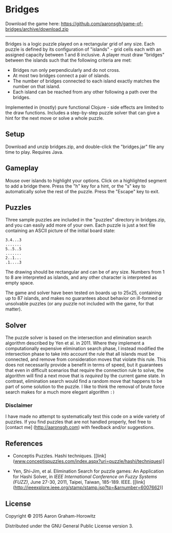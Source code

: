 Bridges
=======

Download the game here: https://github.com/aaronsgh/game-of-bridges/archive/download.zip

---

Bridges is a logic puzzle played on a rectangular grid of any size. Each puzzle
is defined by its configuration of "islands" - grid cells each with an assigned
capacity between 1 and 8 inclusive. A player must draw "bridges" between the
islands such that the following criteria are met:

- Bridges run only perpendicularly and do not cross.
- At most two bridges connect a pair of islands.
- The number of bridges connected to each island exactly matches the number on
  that island.
- Each island can be reached from any other following a path over the bridges.

Implemented in (mostly) pure functional Clojure - side effects are limited to
the draw functions.  Includes a step-by-step puzzle solver that can give a hint
for the next move or solve a whole puzzle.

Setup
-----

Download and unzip bridges.zip, and double-click the "bridges.jar" file
any time to play. Requires Java.

Gameplay
--------

Mouse over islands to highlight your options. Click on a highlighted segment to
add a bridge there.  Press the "h" key for a hint, or the "s" key to
automatically solve the rest of the puzzle.  Press the "Escape" key to exit.

Puzzles
-------

Three sample puzzles are included in the "puzzles" directory in bridges.zip,
and you can easily add more of your own.  Each puzzle is just a text file
containing an ASCII picture of the initial board state:

```
3.4...3
.......
5..5..5
.......
2..1...
.1....3
```

The drawing should be rectangular and can be of any size.  Numbers from 1 to 8
are interpreted as islands, and any other character is interpreted as empty
space.

The game and solver have been tested on boards up to 25x25, containing up to 87
islands, and makes no guarantees about behavior on ill-formed or unsolvable
puzzles (or any puzzle not included with the game, for that matter).

Solver
------

The puzzle solver is based on the intersection and elimination search algorithm
described by Yen et al. in 2011.  Where they implement a computationally
expensive elimination search phase, I instead modified the intersection phase
to take into account the rule that all islands must be connected, and remove
from consideration moves that violate this rule.  This does not necessarily
provide a benefit in terms of speed, but it guarantees that even in difficult
scenarios that require the connection rule to solve, the algorithm will find a
next move that is *required* by the current game state.  In contrast,
elimination search would find a random move that happens to be part of some
solution to the puzzle.  I like to think the removal of brute force search
makes for a much more elegant algorithm `:)`

### Disclaimer

I have made no attempt to systematically test this code on a wide variety of
puzzles.  If you find puzzles that are not handled properly, feel free to
[contact me] (http://aaronsgh.com) with feedback and/or suggestions.

References
----------

- Conceptis Puzzles.  Hashi techniques.
  [[link] (www.conceptispuzzles.com/index.aspx?uri=puzzle/hashi/techniques)]

- Yen, Shi-Jim, et al.
  Elimination Search for puzzle games: An Application for Hashi Solver,
  in *IEEE International Conference on Fuzzy Systems (FUZZ)*,
  June 27-30, 2011, Taipei, Taiwan, 185-189. IEEE.
  [[link] (http://ieeexplore.ieee.org/stamp/stamp.jsp?tp=&arnumber=6007662)]

License
-------

Copyright © 2015 Aaron Graham-Horowitz

Distributed under the GNU General Public License version 3.
